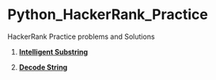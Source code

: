 # Python_HackerRank_Practice
HackerRank Practice problems and Solutions

1. **[Intelligent Substring](Intelligent_Substring.ipynb)**

2. **[Decode String](Decode_String.ipynb)**
